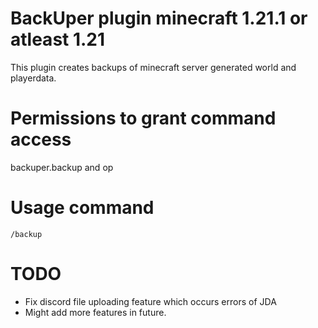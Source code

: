 # BackUper plugin minecraft 1.21.1 or atleast 1.21

This plugin creates backups of minecraft server generated world and playerdata.


# Permissions to grant command access

backuper.backup and op


# Usage command
```
/backup
```

# TODO

* Fix discord file uploading feature which occurs errors of JDA
* Might add more features in future.


